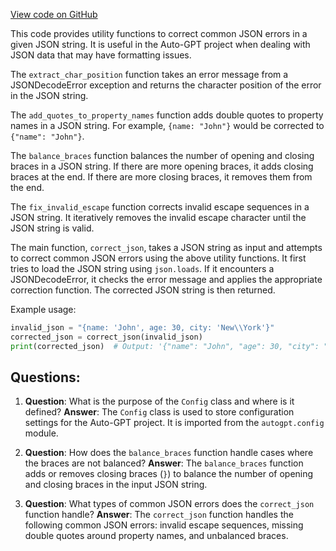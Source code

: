 [View code on GitHub](https://github.com/Significant-Gravitas/Auto-GPT/autogpt/json_utils.py)

This code provides utility functions to correct common JSON errors in a given JSON string. It is useful in the Auto-GPT project when dealing with JSON data that may have formatting issues.

The `extract_char_position` function takes an error message from a JSONDecodeError exception and returns the character position of the error in the JSON string.

The `add_quotes_to_property_names` function adds double quotes to property names in a JSON string. For example, `{name: "John"}` would be corrected to `{"name": "John"}`.

The `balance_braces` function balances the number of opening and closing braces in a JSON string. If there are more opening braces, it adds closing braces at the end. If there are more closing braces, it removes them from the end.

The `fix_invalid_escape` function corrects invalid escape sequences in a JSON string. It iteratively removes the invalid escape character until the JSON string is valid.

The main function, `correct_json`, takes a JSON string as input and attempts to correct common JSON errors using the above utility functions. It first tries to load the JSON string using `json.loads`. If it encounters a JSONDecodeError, it checks the error message and applies the appropriate correction function. The corrected JSON string is then returned.

Example usage:

```python
invalid_json = "{name: 'John', age: 30, city: 'New\\York'}"
corrected_json = correct_json(invalid_json)
print(corrected_json)  # Output: '{"name": "John", "age": 30, "city": "NewYork"}'
```
## Questions: 
 1. **Question**: What is the purpose of the `Config` class and where is it defined?
   **Answer**: The `Config` class is used to store configuration settings for the Auto-GPT project. It is imported from the `autogpt.config` module.

2. **Question**: How does the `balance_braces` function handle cases where the braces are not balanced?
   **Answer**: The `balance_braces` function adds or removes closing braces (`}`) to balance the number of opening and closing braces in the input JSON string.

3. **Question**: What types of common JSON errors does the `correct_json` function handle?
   **Answer**: The `correct_json` function handles the following common JSON errors: invalid escape sequences, missing double quotes around property names, and unbalanced braces.